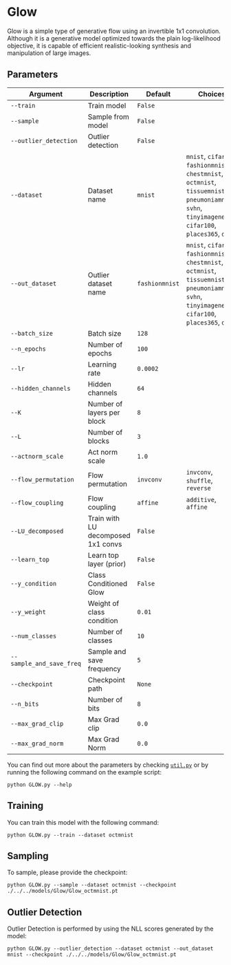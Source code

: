 # Glow

Glow is a simple type of generative flow using an invertible 1x1 convolution. Although it is a generative model optimized towards the plain log-likelihood objective, it is capable of efficient realistic-looking synthesis and manipulation of large images.

## Parameters

| Argument             | Description                           | Default | Choices                                              |
|----------------------|---------------------------------------|---------|------------------------------------------------------|
| `--train`            | Train model                           | `False` |                                                      |
| `--sample`           | Sample from model                     | `False` |                                                      |
| `--outlier_detection`| Outlier detection                     | `False` |                                                      |
| `--dataset`          | Dataset name                          | `mnist` | `mnist`, `cifar10`, `fashionmnist`, `chestmnist`, `octmnist`, `tissuemnist`, `pneumoniamnist`, `svhn`, `tinyimagenet`, `cifar100`, `places365`, `dtd` |
| `--out_dataset`      | Outlier dataset name                  | `fashionmnist` | `mnist`, `cifar10`, `fashionmnist`, `chestmnist`, `octmnist`, `tissuemnist`, `pneumoniamnist`, `svhn`, `tinyimagenet`, `cifar100`, `places365`, `dtd` |
| `--batch_size`       | Batch size                            | `128`   |                                                      |
| `--n_epochs`         | Number of epochs                      | `100`   |                                                      |
| `--lr`               | Learning rate                         | `0.0002`|                                                      |
| `--hidden_channels`  | Hidden channels                       | `64`    |                                                      |
| `--K`                | Number of layers per block            | `8`     |                                                      |
| `--L`                | Number of blocks                      | `3`     |                                                      |
| `--actnorm_scale`    | Act norm scale                        | `1.0`   |                                                      |
| `--flow_permutation` | Flow permutation                      |`invconv`| `invconv`, `shuffle`, `reverse`                      |
| `--flow_coupling`    | Flow coupling                         |`affine` | `additive`, `affine`                                 |
| `--LU_decomposed`    | Train with LU decomposed 1x1 convs    |`False`  |                                                      |
| `--learn_top`        | Learn top layer (prior)               | `False` |                                                      |
| `--y_condition`      | Class Conditioned Glow                | `False` |                                                      |
| `--y_weight`         | Weight of class condition             | `0.01`  |                                                      |
| `--num_classes`      | Number of classes                     | `10`    |                                                      |
| `--sample_and_save_freq` | Sample and save frequency         | `5`     |                                                      |
| `--checkpoint`       | Checkpoint path                       | `None`  |                                                      |
| `--n_bits`           | Number of bits                        | `8`     |                                                      |
| `--max_grad_clip`    | Max Grad clip                         | `0.0`   |                                                      |
| `--max_grad_norm`    | Max Grad Norm                         | `0.0`   |                                                      |

You can find out more about the parameters by checking [`util.py`](./../src/generativezoo/utils/util.py) or by running the following command on the example script:

    python GLOW.py --help

## Training

You can train this model with the following command:

    python GLOW.py --train --dataset octmnist

## Sampling

To sample, please provide the checkpoint:

    python GLOW.py --sample --dataset octmnist --checkpoint ./../../models/Glow/Glow_octmnist.pt

## Outlier Detection

Outlier Detection is performed by using the NLL scores generated by the model:

    python GLOW.py --outlier_detection --dataset octmnist --out_dataset mnist --checkpoint ./../../models/Glow/Glow_octmnist.pt
